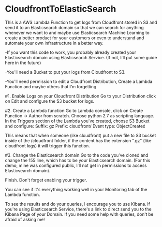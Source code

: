 # CloudfrontToElasticSearch
This is a AWS Lambda Function to get logs from Cloudfront stored in S3 and send it to an Elasticsearch domain so that we can search for anything whenever we want to and maybe use Elasticsearch Machine Learning to create a better product for your customers or even to understand and automate your own infrastructure in a better way.

-If you want this code to work, you probably already created your Elasticsearch domain using Elasticsearch Service. (If not, I'll put some guide here in the future)

-You'll need a Bucket to put your logs from Cloudfront to S3.

-You'll need permission to edit a Cloudfront Distribution, Create a Lambda Function and maybe others that I'm forgetting.

#1. Enable Logs on your Cloudfront Distribution
Go to your Distribution click on Edit and configure the S3 bucket for logs. 

#2. Create a Lambda function
Go to Lambda console, click on Create Function -> Author from scratch. 
Choose python 2.7 as scripting language.
In the Triggers section of the Lambda you've created, choose S3 Bucket and configure:
Suffix: gz
Prefix: cloudfront/
Event type: ObjectCreated

This means that when someone (like cloudfront) put a new file to S3 bucket inside of the /cloudfront folder, if the content has the extension ".gz" (like cloudfront logs) it will trigger this function.

#3. Change the Elasticsearch domain 
Go to the code you've cloned and change the 155 line, which has to be your Elasticsearch domain. (For this demo, mine was configured public, I'll not get in permissions to access Elasticsearch domain).

Finish. Don't forget enabling your trigger.

You can see if it's everything working well in your Monitoring tab of the Lambda function.

To see the results and do your queries, I encourage you to use Kibana. If you're using Elasticsearch Service, there's a link to direct send you to the Kibana Page of your Domain. If you need some help with queries, don't be afraid of asking me!

